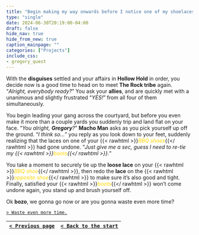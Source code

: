 ```yaml
---
title: "Begin making my way onwards before I notice one of my shoelaces has begun to loosen, and insist on stopping everything to redo it, only to then decide the other shoelace is also too loose comparatively and fix that one as well."
type: "single"
date: 2024-06-30T20:19:00-04:00
draft: false
hide_nav: true
hide_from_new: true
caption_mainpage: ""
categories: ["Projects"]
include_css:
- gregory_quest
---
```


With the **disguises** settled and your affairs in **Hollow Hold** in order, you decide now is a good time to head on to meet **The Rock tribe** again. “*Alright, everybody ready?*” You ask your **allies**, and are quickly met with a unanimous and slightly frustrated “*YES!*” from all four of them simultaneously.

You begin leading your gang across the courtyard, but before you even make it more than a couple yards you suddenly trip and land flat on your face. “*You alright, **Gregory**?*” **Macho Man** asks as you pick yourself up off the ground. “*I think so…*” you reply as you look down to your feet, suddenly realizing that the laces on one of your {{< rawhtml >}}<em style="color: gold">BBQ shoes</em>{{</ rawhtml >}} had gone undone. “*Just give me a sec, guess I need to re-tie my {{< rawhtml >}}<em style="color: gold">boots</em>{{</ rawhtml >}}.*”

You take a moment to securely tie up the **loose lace** on your {{< rawhtml >}}<em style="color: gold">BBQ shoe</em>{{</ rawhtml >}}, then redo the **lace** on the {{< rawhtml >}}<em style="color: gold">opposite shoe</em>{{</ rawhtml >}} to make sure it’s also good and tight. Finally, satisfied your {{< rawhtml >}}<em style="color: gold">boots</em>{{</ rawhtml >}} won’t come undone again, you stand up and brush yourself off.

Ok **bozo**, we gonna go now or are you gonna waste even more time?

[``> Waste even more time.``](../133)

|[``< Previous page``](../131)|[``< Back to the start``](../)|
|---|---|